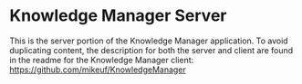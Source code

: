 # Knowledge Manager Server
This is the server portion of the Knowledge Manager application. To avoid duplicating content, the description for both the server and client are found in the readme for the Knowledge Manager client:
https://github.com/mikeuf/KnowledgeManager
